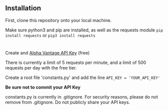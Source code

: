 ## Installation

First, clone this repository onto your local machine.

Make sure python3 and pip are installed, as well as the requests module `pip install requests` or `pip3 install requests`
#
Create and [Alpha Vantage API Key](https://www.alphavantage.co/) (free)

There is currently a limit of 5 requests per minute, and a limit of 500 requests per day with the free tier.

Create a root file 'constants.py' and add the line 
`API_KEY = 'YOUR_API_KEY'`

**Be sure not to commit your API Key**

constants.py is currently in .gitignore. For security reasons, please do not remove from .gitignore. Do not publicly share your API keys.